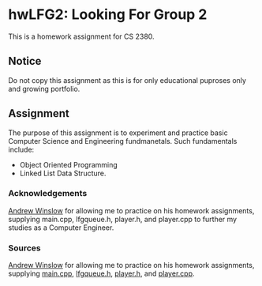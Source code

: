 # hwLFG2: Looking For Group 2
This is a homework assignment for CS 2380.

## Notice
Do not copy this assignment as this is for only educational puproses only and growing portfolio.

## Assignment
The purpose of this assignment is to experiment and practice basic Computer Science and Engineering fundmanetals. Such fundamentals include:
- Object Oriented Programming
- Linked List Data Structure.

### Acknowledgements
[Andrew Winslow](https://github.com/andrewwinslow) for allowing me to practice on his homework assignments, supplying main.cpp, lfgqueue.h, player.h, and player.cpp to further my studies as a Computer Engineer.

### Sources
[Andrew Winslow](https://github.com/andrewwinslow/cs2/tree/master/hwLFG2) for allowing me to practice on his homework assignments, supplying [main.cpp](https://github.com/andrewwinslow/cs2/blob/master/hwLFG2/main.cpp), [lfgqueue.h](https://github.com/andrewwinslow/cs2/blob/master/hwLFG2/lfgqueue.h), [player.h](https://github.com/andrewwinslow/cs2/blob/master/hwLFG2/player.h), and [player.cpp](https://github.com/andrewwinslow/cs2/blob/master/hwLFG2/player.cpp).
